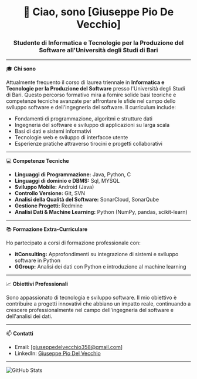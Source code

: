 <!-- README personale per GitHub -->

<h1 align="center">👋 Ciao, sono [Giuseppe Pio De Vecchio]</h1>
<h3 align="center">Studente di Informatica e Tecnologie per la Produzione del Software all'Università degli Studi di Bari</h3>

---

🎓 **Chi sono**

Attualmente frequento il corso di laurea triennale in **Informatica e Tecnologie per la Produzione del Software** presso l'Università degli Studi di Bari. Questo percorso formativo mira a fornire solide basi teoriche e competenze tecniche avanzate per affrontare le sfide nel campo dello sviluppo software e dell'ingegneria del software. Il curriculum include:

- Fondamenti di programmazione, algoritmi e strutture dati
- Ingegneria del software e sviluppo di applicazioni su larga scala
- Basi di dati e sistemi informativi
- Tecnologie web e sviluppo di interfacce utente
- Esperienze pratiche attraverso tirocini e progetti collaborativi

---

💻 **Competenze Tecniche**

- **Linguaggi di Programmazione:** Java, Python, C
- **Linguaggi di dominio e DBMS:** Sql, MYSQL
- **Sviluppo Mobile:** Android (Java)
- **Controllo Versione:** Git, SVN
- **Analisi della Qualità del Software:** SonarCloud, SonarQube
- **Gestione Progetti:** Redmine
- **Analisi Dati & Machine Learning:** Python (NumPy, pandas, scikit-learn)

---

📚 **Formazione Extra-Curriculare**

Ho partecipato a corsi di formazione professionale con:

- **itConsulting:** Approfondimenti su integrazione di sistemi e sviluppo software in Python
- **GGroup:** Analisi dei dati con Python  e introduzione al machine learning

---

📈 **Obiettivi Professionali**

Sono appassionato di tecnologia e sviluppo software. Il mio obiettivo è contribuire a progetti innovativi che abbiano un impatto reale, continuando a crescere professionalmente nel campo dell'ingegneria del software e dell'analisi dei dati.

---

📫 **Contatti**

- Email: [giuseppedelvecchio358@gmail.com]
- LinkedIn: [Giuseppe Pio Del Vecchio](https://linkedin.com/in/tuo-profilo)


---

![GitHub Stats](https://github-readme-stats.vercel.app/api?username=tuo-username&show_icons=true&theme=radical)

